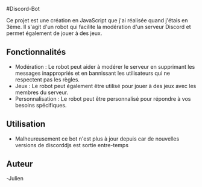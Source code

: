 #Discord-Bot


Ce projet est une création en JavaScript que j'ai réalisée quand j'étais en 3ème. Il s'agit d'un robot qui facilite la modération d'un serveur Discord et permet également de jouer à des jeux.

## Fonctionnalités

- Modération : Le robot peut aider à modérer le serveur en supprimant les messages inappropriés et en bannissant les utilisateurs qui ne respectent pas les règles.
- Jeux : Le robot peut également être utilisé pour jouer à des jeux avec les membres du serveur.
- Personnalisation : Le robot peut être personnalisé pour répondre à vos besoins spécifiques.

## Utilisation

- Malheureusement ce bot n'est plus à jour depuis car de nouvelles versions de discorddjs est sortie entre-temps

## Auteur

-Julien

